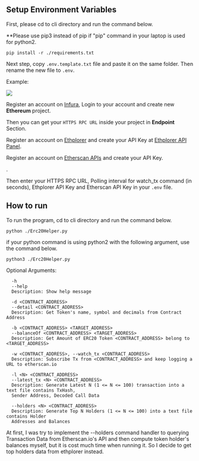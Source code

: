 ## Setup Environment Variables

First, please cd to cli directory and run the command below.

**Please use pip3 instead of pip if "pip" command in your laptop is used for python2.
```
pip install -r ./requirements.txt
```
Next step, copy ```.env.template.txt``` file and paste it on the same folder. Then rename the new file to ```.env```.

Example:

![](https://i.ibb.co/KDM0H0T/Screenshot-2021-12-16-215003.png)

Register an account on [Infura](https://infura.io/), Login to your account and create new **Ethereum** project.

Then you can get your ```HTTPS RPC URL``` inside your project in **Endpoint** Section.

Register an account on [Ethplorer](https://ethplorer.io/wallet/#) and create your API Key at [Ethplorer API Panel](https://ethplorer.io/wallet/#screen=api). 

Register an account on [Etherscan APIs](https://etherscan.io/apis) and create your API Key.

.

Then enter your HTTPS RPC URL, Polling interval for watch_tx command (in seconds), Ethplorer API Key and Etherscan API Key in your ```.env``` file.

## How to run

To run the program, cd to cli directory and run the command below.

```python ./Erc20Helper.py``` 

if your python command is using python2 with the following argument, use the command below. 

```python3 ./Erc20Helper.py``` 

Optional Arguments:
```
  -h
  --help
  Description: Show help message
  
  -d <CONTRACT_ADDRESS>
  --detail <CONTRACT_ADDRESS> 
  Description: Get Token's name, symbol and decimals from Contract Address
  
  -b <CONTRACT_ADDRESS> <TARGET_ADDRESS>
  --balanceOf <CONTRACT_ADDRESS> <TARGET_ADDRESS>
  Description: Get Amount of ERC20 Token <CONTRACT_ADDRESS> belong to <TARGET_ADDRESS>
  
  -w <CONTRACT_ADDRESS>, --watch_tx <CONTRACT_ADDRESS>
  Description: Subscribe Tx from <CONTRACT_ADDRESS> and keep logging a URL to etherscan.io
  
  -l <N> <CONTRACT_ADDRESS>
  --latest_tx <N> <CONTRACT_ADDRESS>
  Description: Generate Latest N (1 <= N <= 100) transaction into a text file contains TxHash, 
  Sender Address, Decoded Call Data
  
  --holders <N> <CONTRACT_ADDRESS>
  Description: Generate Top N Holders (1 <= N <= 100) into a text file contains Holder 
  Addresses and Balances
```

At first, I was try to implement the --holders command handler to querying Transaction Data from Etherscan.io's API and then compute token holder's balances myself, but it is cost much time when running it. So I decide to get top holders data from ethplorer instead.
